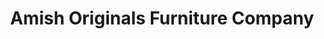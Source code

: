---
title: "Amish Originals Furniture Company"
url: /westerville/amish-originals-furniture-company/
shop: furniture
---